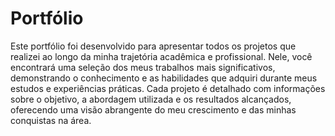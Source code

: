 <h1>Portfólio</h1>

Este portfólio foi desenvolvido para apresentar todos os projetos que realizei ao longo da minha trajetória acadêmica e profissional. Nele, você encontrará uma seleção dos meus trabalhos mais significativos, demonstrando o conhecimento e as habilidades que adquiri durante meus estudos e experiências práticas. Cada projeto é detalhado com informações sobre o objetivo, a abordagem utilizada e os resultados alcançados, oferecendo uma visão abrangente do meu crescimento e das minhas conquistas na área.
